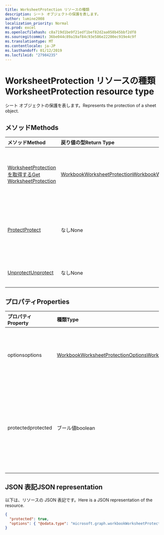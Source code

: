 ```yaml
---
title: WorksheetProtection リソースの種類
description: シート オブジェクトの保護を表します。
author: lumine2008
localization_priority: Normal
ms.prod: excel
ms.openlocfilehash: c8a719d1be9f21edf1bef82d2aa058b45bbf2df8
ms.sourcegitcommit: 36be044c89a19af84c93e586e22200ec919e4c9f
ms.translationtype: MT
ms.contentlocale: ja-JP
ms.lasthandoff: 01/12/2019
ms.locfileid: "27984235"
---
```

# <a name="worksheetprotection-resource-type"></a><span data-ttu-id="8222e-103">WorksheetProtection リソースの種類</span><span class="sxs-lookup"><span data-stu-id="8222e-103">WorksheetProtection resource type</span></span>

<span data-ttu-id="8222e-104">シート オブジェクトの保護を表します。</span><span class="sxs-lookup"><span data-stu-id="8222e-104">Represents the protection of a sheet object.</span></span>


## <a name="methods"></a><span data-ttu-id="8222e-105">メソッド</span><span class="sxs-lookup"><span data-stu-id="8222e-105">Methods</span></span>

| <span data-ttu-id="8222e-106">メソッド</span><span class="sxs-lookup"><span data-stu-id="8222e-106">Method</span></span>           | <span data-ttu-id="8222e-107">戻り値の型</span><span class="sxs-lookup"><span data-stu-id="8222e-107">Return Type</span></span>    |<span data-ttu-id="8222e-108">説明</span><span class="sxs-lookup"><span data-stu-id="8222e-108">Description</span></span>|
|:---------------|:--------|:----------|
|[<span data-ttu-id="8222e-109">WorksheetProtection を取得する</span><span class="sxs-lookup"><span data-stu-id="8222e-109">Get WorksheetProtection</span></span>](../api/worksheetprotection-get.md) | [<span data-ttu-id="8222e-110">WorkbookWorksheetProtection</span><span class="sxs-lookup"><span data-stu-id="8222e-110">WorkbookWorksheetProtection</span></span>](worksheetprotection.md) |<span data-ttu-id="8222e-111">worksheetProtection オブジェクトのプロパティと関係を読み取ります。</span><span class="sxs-lookup"><span data-stu-id="8222e-111">Read properties and relationships of worksheetProtection object.</span></span>|
|[<span data-ttu-id="8222e-112">Protect</span><span class="sxs-lookup"><span data-stu-id="8222e-112">Protect</span></span>](../api/worksheetprotection-protect.md)|<span data-ttu-id="8222e-113">なし</span><span class="sxs-lookup"><span data-stu-id="8222e-113">None</span></span>|<span data-ttu-id="8222e-p101">ワークシートを保護します。ワークシートが保護されている場合はスローします。</span><span class="sxs-lookup"><span data-stu-id="8222e-p101">Protect a worksheet. It throws if the worksheet has been protected.</span></span>|
|[<span data-ttu-id="8222e-116">Unprotect</span><span class="sxs-lookup"><span data-stu-id="8222e-116">Unprotect</span></span>](../api/worksheetprotection-unprotect.md)|<span data-ttu-id="8222e-117">なし</span><span class="sxs-lookup"><span data-stu-id="8222e-117">None</span></span>|<span data-ttu-id="8222e-118">ワークシートの保護を解除します。</span><span class="sxs-lookup"><span data-stu-id="8222e-118">Unprotect a worksheet</span></span>|

## <a name="properties"></a><span data-ttu-id="8222e-119">プロパティ</span><span class="sxs-lookup"><span data-stu-id="8222e-119">Properties</span></span>
| <span data-ttu-id="8222e-120">プロパティ</span><span class="sxs-lookup"><span data-stu-id="8222e-120">Property</span></span>     | <span data-ttu-id="8222e-121">種類</span><span class="sxs-lookup"><span data-stu-id="8222e-121">Type</span></span>   |<span data-ttu-id="8222e-122">説明</span><span class="sxs-lookup"><span data-stu-id="8222e-122">Description</span></span>|
|:---------------|:--------|:----------|
|<span data-ttu-id="8222e-123">options</span><span class="sxs-lookup"><span data-stu-id="8222e-123">options</span></span>|[<span data-ttu-id="8222e-124">WorkbookWorksheetProtectionOptions</span><span class="sxs-lookup"><span data-stu-id="8222e-124">WorkbookWorksheetProtectionOptions</span></span>](worksheetprotectionoptions.md)|<span data-ttu-id="8222e-p102">シートの保護のオプション。読み取り専用。</span><span class="sxs-lookup"><span data-stu-id="8222e-p102">Sheet protection options. Read-only.</span></span>|
|<span data-ttu-id="8222e-127">protected</span><span class="sxs-lookup"><span data-stu-id="8222e-127">protected</span></span>|<span data-ttu-id="8222e-128">ブール値</span><span class="sxs-lookup"><span data-stu-id="8222e-128">boolean</span></span>|<span data-ttu-id="8222e-p103">ワークシートが保護されているかどうかを示します。読み取り専用です。</span><span class="sxs-lookup"><span data-stu-id="8222e-p103">Indicates if the worksheet is protected.  Read-only.</span></span>|

## <a name="json-representation"></a><span data-ttu-id="8222e-131">JSON 表記</span><span class="sxs-lookup"><span data-stu-id="8222e-131">JSON representation</span></span>

<span data-ttu-id="8222e-132">以下は、リソースの JSON 表記です。</span><span class="sxs-lookup"><span data-stu-id="8222e-132">Here is a JSON representation of the resource.</span></span>

<!--{
  "blockType": "resource",
  "optionalProperties": [],
  "baseType": "microsoft.graph.entity",
  "@odata.type": "microsoft.graph.workbookWorksheetProtection"
}-->

```json
{
  "protected": true,
  "options": { "@odata.type": "microsoft.graph.workbookWorksheetProtectionOptions" }
}

```

<!-- uuid: 8fcb5dbc-d5aa-4681-8e31-b001d5168d79
2015-10-25 14:57:30 UTC -->
<!-- {
  "type": "#page.annotation",
  "description": "WorksheetProtection resource",
  "keywords": "",
  "section": "documentation",
  "tocPath": ""
}-->
